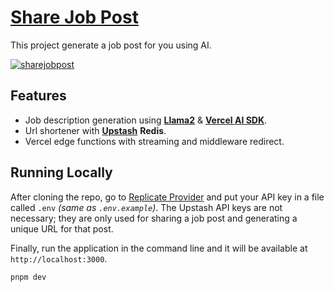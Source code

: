 # [Share Job Post](https://www.sharejobpost.com)

This project generate a job post for you using AI.

[![sharejobpost](./public/screenshot.gif)](https://www.sharejobpost.com)

## Features

- Job description generation using [**Llama2**](https://replicate.com/meta/llama-2-70b-chat) & [**Vercel AI SDK**](https://sdk.vercel.ai/docs).
- Url shortener with [**Upstash**](https://upstash.com) **Redis**.
- Vercel edge functions with streaming and middleware redirect.

## Running Locally

After cloning the repo, go to [Replicate Provider](https://sdk.vercel.ai/docs/guides/providers/replicate) and put your API key in a file called `.env` _(same as `.env.example`)_. The Upstash API keys are not necessary; they are only used for sharing a job post and generating a unique URL for that post.

Finally, run the application in the command line and it will be available at `http://localhost:3000`.

```bash
pnpm dev
```
